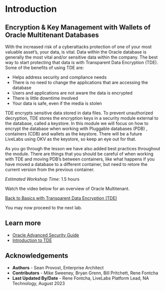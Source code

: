 # Introduction

## Encryption & Key Management with Wallets of Oracle Multitenant Databases

With the increased risk of a cyberattacks protection of one of your most valuable asset’s, your data, is vital.  Data within the Oracle database is generally the most vital and/or sensitive data within the company.  The best way to start protecting that data is with Transparent Data Encryption (TDE).  Some of the benefits of using TDE are:

- Helps address security and compliance needs
- There is no need to change the applications that are accessing  the database
- Users and applications are not aware the data is encrypted
- There is little downtime involved
- Your data is safe, even if the media is stolen

TDE encrypts sensitive data stored in data files. To prevent unauthorized decryption, TDE stores the encryption keys in a security module external to the database, called a keystore.  In this module we will focus on how to encrypt the database when working with Pluggable databases (PDB) , containers (CDB) and wallets as the keystore.  There will be a future LiveLabs using OKV as the keystore, so keep an eye out for that.

As you go through the lesson we have also added best practices throughout the module.  There are things that you should be careful of when working with TDE and moving PDB’s between containers, like what happens if you have moved a database to a different container, but need to retore the current version from the previous container.  

*Estimated Workshop Time*: 1.5 hours

Watch the video below for an overview of Oracle Multitenant.

[Back to Basics with Transparent Data Encryption (TDE)](youtube:JflshZKgxYs)

You may now proceed to the next lab.

## Learn more

- [Oracle Advanced Security Guide](https://docs.oracle.com/en/database/oracle/oracle-database/19/asoag/introduction-to-oracle-advanced-security.html)
- [Introduction to TDE](https://docs.oracle.com/en/database/oracle/oracle-database/19/asoag/introduction-to-transparent-data-encryption.html)

## Acknowledgements
- **Authors** - Sean Provost, Enterprise Architect
- **Contributors** - Mike Sweeney, Bryan Grenn, Bill Pritchett, Rene Fontcha
- **Last Updated By/Date** - Rene Fontcha, LiveLabs Platform Lead, NA Technology, August 2023
